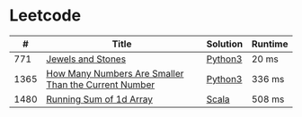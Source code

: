 # Leetcode

| # | Title | Solution | Runtime |
|---| ----- | -------- | ------- |
|771|[ Jewels and Stones](https://leetcode.com/problems/jewels-and-stones/)|[Python3](./solutions/771.%20Jewels%20and%20Stones.py)|20 ms|
|1365|[ How Many Numbers Are Smaller Than the Current Number](https://leetcode.com/problems/how-many-numbers-are-smaller-than-the-current-number/)|[Python3](./solutions/1365.%20How%20Many%20Numbers%20Are%20Smaller%20Than%20the%20Current%20Number.py)|336 ms|
|1480|[ Running Sum of 1d Array](https://leetcode.com/problems/running-sum-of-1d-array/)|[Scala](./solutions/1480.%20Running%20Sum%20of%201d%20Array.scala)|508 ms|
